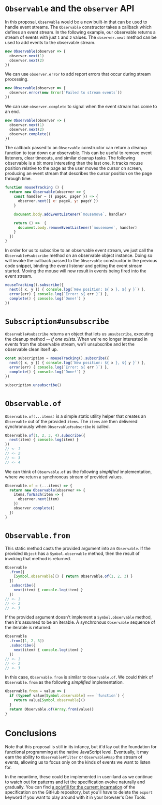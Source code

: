 # `Observable` and the `observer` API

In this proposal, `Observable` would be a new built-in that can be used to handle event streams. The `Observable` constructor takes a callback which defines an event stream. In the following example, our observable returns a stream of events with just `1` and `2` values. The `observer.next` method can be used to add events to the observable stream.

```js
new Observable(observer => {
  observer.next(1)
  observer.next(2)
})
```

We can use `observer.error` to add report errors that occur during stream processing.

```js
new Observable(observer => {
  observer.error(new Error(`Failed to stream events`))
})
```

We can use `observer.complete` to signal when the event stream has come to an end.

```js
new Observable(observer => {
  observer.next(1)
  observer.next(2)
  observer.complete()
})
```

The callback passed to an `Observable` constructor can return a cleanup function to tear down our observable. This can be useful to remove event listeners, clear timeouts, and similar cleanup tasks. The following observable is a bit more interesting than the last one. It tracks mouse position relative to the page as the user moves the cursor on screen, producing an event stream that describes the cursor position on the page through time.

```js
function mouseTracking () {
  return new Observable(observer => {
    const handler = ({ pageX, pageY }) => {
      observer.next({ x: pageX, y: pageY })
    }

    document.body.addEventListener(`mousemove`, handler)

    return () =>  {
      document.body.removeEventListener(`mousemove`, handler)
    }
  })
}
```

In order for us to subscribe to an observable event stream, we just call the `Observable#subscribe` method on an observable object instance. Doing so will invoke the callback passed to the `Observable` constructor in the previous code snippet, binding the event listener and getting the event stream started. Moving the mouse will now result in events being fired into the event stream.

```js
mouseTracking().subscribe({
  next({ x, y }) { console.log(`New position: ${ x }, ${ y }`) },
  error(err) { console.log(`Error: ${ err }`) },
  complete() { console.log(`Done!`) }
})
```

# `Subscription#unsubscribe`

`Observable#subscribe` returns an object that lets us `unsubscribe`, executing the cleanup method *-- if one exists*. When we're no longer interested in events from the observable stream, we'll unsubscribe and let the observable clean itself up.

```js
const subscription = mouseTracking().subscribe({
  next({ x, y }) { console.log(`New position: ${ x }, ${ y }`) },
  error(err) { console.log(`Error: ${ err }`) },
  complete() { console.log(`Done!`) }
})

subscription.unsubscribe()
```

# `Observable.of`

`Observable.of(...items)` is a simple static utility helper that creates an `Observable` out of the provided `items`. The `items` are then delivered synchronously when `Observable#subscribe` is called.

```js
Observable.of(1, 2, 3, 4).subscribe({
  next(item) { console.log(item) }
})
// <- 1
// <- 2
// <- 3
// <- 4
```

We can think of `Observable.of` as the following *simplified* implementation, where we return a synchronous stream of provided values.

```js
Observable.of = (...items) => {
  return new Observable(observer => {
    items.forEach(item => {
      observer.next(item)
    })
    observer.complete()
  })
}
```

# `Observable.from`

This static method casts the provided argument into an `Observable`. If the provided `Object` has a `Symbol.observable` method, then the result of invoking that method is returned.

```js
Observable
  .from({
    [Symbol.observable]() { return Observable.of(1, 2, 3) }
  })
  .subscribe({
    next(item) { console.log(item) }
  })
// <- 1
// <- 2
// <- 3
```

If the provided argument doesn't implement a `Symbol.observable` method, then it's assumed to be an iterable. A synchronous `Observable` sequence of the iterable is returned.

```js
Observable
  .from([1, 2, 3])
  .subscribe({
    next(item) { console.log(item) }
  })
// <- 1
// <- 2
// <- 3
```

In this case, `Observable.from` is similar to `Observable.of`. We could think of `Observable.from` as the following *simplified* implementation.

```js
Observable.from = value => {
  if (typeof value[Symbol.observable] === `function`) {
    return value[Symbol.observable]()
  }
  return Observable.of(Array.from(value))
}
```

# Conclusions

Note that this proposal is still in its infancy, but it'd lay out the foundation for functional programming at the native JavaScript level. Eventually, it may earn the ability to `Observable#filter` or `Observable#map` the stream of events, allowing us to focus only on the kinds of events we want to listen for.

In the meantime, these could be implemented in user-land as we continue to watch out for patterns and let the specification evolve naturally and gradually. You can find [a polyfill for the current incarnation][polyfill] of the specification on the GitHub repository, but you'll have to delete the `export` keyword if you want to play around with it in your browser's Dev Tools.

[polyfill]: https://github.com/tc39/proposal-observable/blob/0fa13995f372bab50de8cb5e8db59066ad08dd7a/src/Observable.js "Observable.js polyfill on GitHub"
